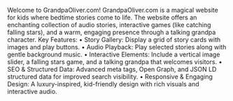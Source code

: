 Welcome to GrandpaOliver.com!
GrandpaOliver.com is a magical website for kids where bedtime stories come to life. The website offers an enchanting collection of audio stories, interactive games (like catching falling stars), and a warm, engaging presence through a talking grandpa character.
Key Features:
•	Story Gallery: Display a grid of story cards with images and play buttons.
•	Audio Playback: Play selected stories along with gentle background music.
•	Interactive Elements: Include a vertical image slider, a falling stars game, and a talking grandpa that welcomes visitors.
•	SEO & Structured Data: Advanced meta tags, Open Graph, and JSON LD structured data for improved search visibility.
•	Responsive & Engaging Design: A luxury-inspired, kid-friendly design with rich visuals and interactive audio.
